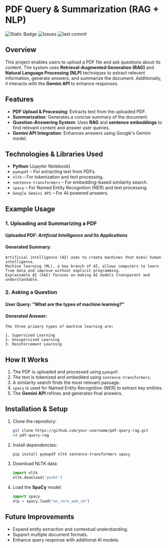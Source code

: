 # PDF Query & Summarization (RAG + NLP)
<p align="left">
<img alt="Static Badge" src="https://img.shields.io/badge/license-MIT-MIT">
 <img alt="Issues" src=https://img.shields.io/github/issues/romisadeh/tube-tracker>
 <img alt="last commit" src=https://img.shields.io/github/last-commit/romisadeh/tube-tracker>
</p>

## Overview
This project enables users to upload a PDF file and ask questions about its content. The system uses **Retrieval-Augmented Generation (RAG)** and **Natural Language Processing (NLP)** techniques to extract relevant information, generate answers, and summarize the document. Additionally, it interacts with the **Gemini API** to enhance responses.

## Features
- **PDF Upload & Processing**: Extracts text from the uploaded PDF.
- **Summarization**: Generates a concise summary of the document.
- **Question-Answering System**: Uses **RAG** and **sentence embeddings** to find relevant content and answer user queries.
- **Gemini API Integration**: Enhances answers using Google's Gemini model.

## Technologies & Libraries Used
- **Python** (Jupyter Notebook)
- `pymupdf` – For extracting text from PDFs.
- `nltk` – For tokenization and text processing.
- `sentence-transformers` – For embedding-based similarity search.
- `spacy` – For Named Entity Recognition (NER) and text processing.
- `Google Gemini API` – For AI-powered answers.

## Example Usage
### 1. Uploading and Summarizing a PDF
#### **Uploaded PDF:** *Artificial Intelligence and Its Applications*
#### **Generated Summary:**
```plaintext
Artificial intelligence (AI) aims to create machines that mimic human intelligence.
Machine learning (ML), a key branch of AI, allows computers to learn from data and improve without explicit programming.
Explainable AI (XAI) focuses on making AI models transparent and understandable.
```

### 2. Asking a Question
#### **User Query:** "What are the types of machine learning?"
#### **Generated Answer:**
```plaintext
The three primary types of machine learning are:

1. Supervised Learning
2. Unsupervised Learning
3. Reinforcement Learning
```

## How It Works
1. The PDF is uploaded and processed using `pymupdf`.
2. The text is tokenized and embedded using `sentence-transformers`.
3. A similarity search finds the most relevant passage.
4. `spacy` is used for Named Entity Recognition (NER) to extract key entities.
5. The **Gemini API** refines and generates final answers.

## Installation & Setup
1. Clone the repository:
   ```sh
   git clone https://github.com/your-username/pdf-query-rag.git
   cd pdf-query-rag
   ```
2. Install dependencies:
   ```sh
   pip install pymupdf nltk sentence-transformers spacy
   ```
3. Download NLTK data:
   ```python
   import nltk
   nltk.download('punkt')
   ```
4. Load the **SpaCy** model:
   ```python
   import spacy
   nlp = spacy.load("en_core_web_sm")
   ```

## Future Improvements
- Expand entity extraction and contextual understanding.
- Support multiple document formats.
- Enhance query response with additional AI models.

